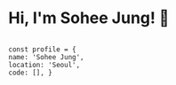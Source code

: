 # Hi, I'm Sohee Jung! 🌱

```` 

const profile = {
name: 'Sohee Jung',
location: 'Seoul',
code: [], }

